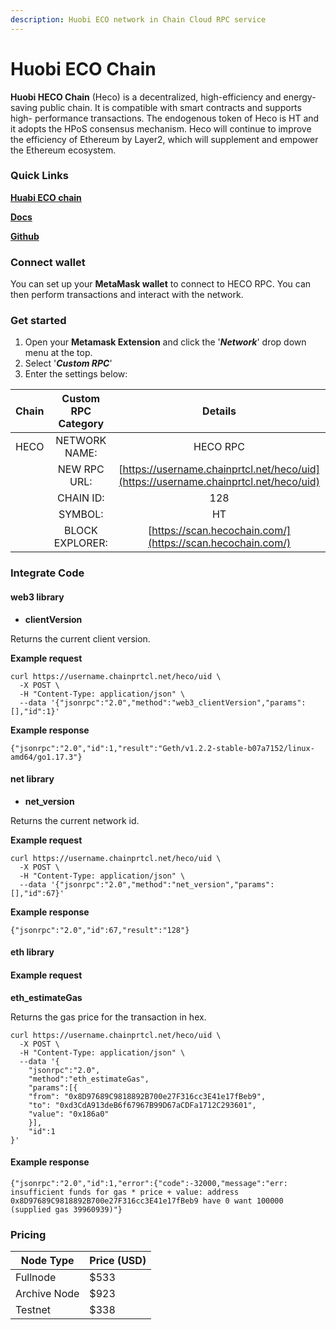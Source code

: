 ```yaml
---
description: Huobi ECO network in Chain Cloud RPC service
---
```


# Huobi ECO Chain

**Huobi HECO Chain** (Heco) is a decentralized, high-efficiency and energy-saving public chain. It is compatible with smart contracts and supports high- performance transactions. The endogenous token of Heco is HT and it adopts the HPoS consensus mechanism. Heco will continue to improve the efficiency of Ethereum by Layer2, which will supplement and empower the Ethereum ecosystem.

### **Quick Links**

[**Huabi ECO chain**](https://www.hecochain.com/en-us/)

[**Docs**](https://docs.hecochain.com/#/)

[**Github**](https://github.com/stars-labs/)

### Connect wallet

You can set up your **MetaMask wallet** to connect to HECO RPC. You can then perform transactions and interact with the network.

### Get started

1. Open your **Metamask Extension** and click the '_**Network**_' drop down menu at the top.
2. Select '_**Custom RPC**_'
3. Enter the settings below:

| Chain | Custom RPC Category |                                    Details                                     |
| :---: | :-----------------: | :----------------------------------------------------------------------------: |
| HECO  |    NETWORK NAME:    |                                    HECO RPC                                    |
|       |    NEW RPC URL:     | [https://username.chainprtcl.net/heco/uid](https://username.chainprtcl.net/heco/uid) |
|       |      CHAIN ID:      |                                      128                                       |
|       |       SYMBOL:       |                                       HT                                       |
|       |   BLOCK EXPLORER:   |           [https://scan.hecochain.com/](https://scan.hecochain.com/)           |

### Integrate Code

#### web3 library

* **clientVersion**

Returns the current client version.

**Example request**

```
curl https://username.chainprtcl.net/heco/uid \
  -X POST \
  -H "Content-Type: application/json" \
  --data '{"jsonrpc":"2.0","method":"web3_clientVersion","params":[],"id":1}'
```

**Example response**

```
{"jsonrpc":"2.0","id":1,"result":"Geth/v1.2.2-stable-b07a7152/linux-amd64/go1.17.3"}
```

#### net library

* **net\_version**

Returns the current network id.

**Example request**

```
curl https://username.chainprtcl.net/heco/uid \
  -X POST \
  -H "Content-Type: application/json" \
  --data '{"jsonrpc":"2.0","method":"net_version","params":[],"id":67}'
```

**Example response**

```
{"jsonrpc":"2.0","id":67,"result":"128"}
```

#### eth library

#### Example request

**eth\_estimateGas**

Returns the gas price for the transaction in hex.

```
curl https://username.chainprtcl.net/heco/uid \
  -X POST \
  -H "Content-Type: application/json" \
  --data '{
    "jsonrpc":"2.0",
    "method":"eth_estimateGas",
    "params":[{
    "from": "0x8D97689C9818892B700e27F316cc3E41e17fBeb9",
    "to": "0xd3CdA913deB6f67967B99D67aCDFa1712C293601",
    "value": "0x186a0"
    }],
    "id":1
}'
```

#### Example response

```
{"jsonrpc":"2.0","id":1,"error":{"code":-32000,"message":"err: insufficient funds for gas * price + value: address 0x8D97689C9818892B700e27F316cc3E41e17fBeb9 have 0 want 100000 (supplied gas 39960939)"}
```

### Pricing

| Node Type             | Price (USD)          |
| --------------------- | ---------------------|
| Fullnode              | $533                 |
| Archive Node          | $923                 |
| Testnet               | $338                 |